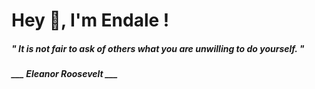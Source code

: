 <h1 title="head"> Hey 👋, I'm Endale !</h1>

**<h5><i>" It is not fair to ask of others what you are unwilling to do yourself. "</i></h5>**

*<b>___ Eleanor Roosevelt ___</b>*
